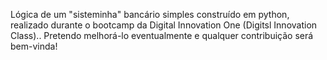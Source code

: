 Lógica de um "sisteminha" bancário simples construído em python, realizado durante o bootcamp da Digital Innovation One (Digitsl Innovation Class).. Pretendo melhorá-lo eventualmente e qualquer contribuição será bem-vinda!